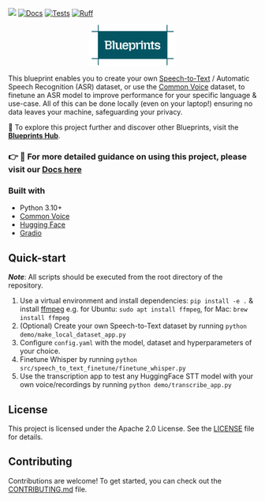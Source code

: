 [![](https://dcbadge.limes.pink/api/server/YuMNeuKStr?style=flat)](https://discord.gg/YuMNeuKStr)
[![Docs](https://github.com/mozilla-ai/speech-to-text-finetune/actions/workflows/docs.yaml/badge.svg)](https://github.com/mozilla-ai/speech-to-text-finetune/actions/workflows/docs.yaml/)
[![Tests](https://github.com/mozilla-ai/speech-to-text-finetune/actions/workflows/tests.yaml/badge.svg)](https://github.com/mozilla-ai/speech-to-text-finetune/actions/workflows/tests.yaml/)
[![Ruff](https://github.com/mozilla-ai/speech-to-text-finetune/actions/workflows/lint.yaml/badge.svg?label=Ruff)](https://github.com/mozilla-ai/speech-to-text-finetune/actions/workflows/lint.yaml/)

<p align="center"><img src="./images/Blueprints-logo.png" width="35%" alt="Project logo"/></p>

This blueprint enables you to create your own [Speech-to-Text](https://en.wikipedia.org/wiki/Speech_recognition) / Automatic Speech Recognition (ASR) dataset, or use the [Common Voice](https://commonvoice.mozilla.org/) dataset, to finetune an ASR model to improve performance for your specific language & use-case. All of this can be done locally (even on your laptop!) ensuring no data leaves your machine, safeguarding your privacy.

📘 To explore this project further and discover other Blueprints, visit the [**Blueprints Hub**](https://developer-hub.mozilla.ai/blueprints/create-your-own-tailored-podcast-using-your-documents).

### 👉 📖 For more detailed guidance on using this project, please visit our [Docs here](https://mozilla-ai.github.io/Blueprint-template/)

### Built with
- Python 3.10+
- [Common Voice](https://commonvoice.mozilla.org)
- [Hugging Face](https://huggingface.co/)
- [Gradio](https://www.gradio.app/)

## Quick-start

**_Note_**: All scripts should be executed from the root directory of the repository.

1. Use a virtual environment and install dependencies: `pip install -e .` & install [ffmpeg](https://ffmpeg.org) e.g. for Ubuntu: `sudo apt install ffmpeg`, for Mac: `brew install ffmpeg`
2. (Optional) Create your own Speech-to-Text dataset by running `python demo/make_local_dataset_app.py`
3. Configure `config.yaml` with the model, dataset and hyperparameters of your choice.
4. Finetune Whisper by running `python src/speech_to_text_finetune/finetune_whisper.py`
5. Use the transcription app to test any HuggingFace STT model with your own voice/recordings by running `python demo/transcribe_app.py`


## License

This project is licensed under the Apache 2.0 License. See the [LICENSE](LICENSE) file for details.

## Contributing

Contributions are welcome! To get started, you can check out the [CONTRIBUTING.md](CONTRIBUTING.md) file.
